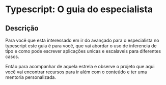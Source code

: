 # Typescript: O guia do especialista

## Descrição

Para você que esta interessado em ir do avançado para o especialista no
typescript este guia é para você, que vai abordar o uso de inferencia de tipo e
como pode escrever aplicações unicas e escalaveis para diferentes casos.

Então para acompanhar de aquela estrela e observe o projeto que aqui você vai
encontrar recursos para ir além com o conteúdo e ter uma mentoria personalizada.
